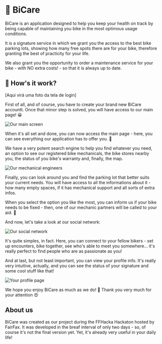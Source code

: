 # 🚴 BiCare

BiCare is an application designed to help you keep your health on track by being capable of maintaining
you bike in the most optimous usage conditions.

It is a signature service in which we grant you the access to the best bike parking lots, showing how
many free spots there are for your bike, therefore granting the best of practicity for your life. 

We also grant you the opportunity to order a maintenance service for your bike - with NO extra costs! -
so that it is always up to date.

## 🤔 How's it work?

[Aqui virá uma foto da tela de login]

First of all, and of course, you have to create your brand new BiCare accountt. Once that minor step
is solved, you will have access to our main page! 😀

![Our main screen](https://i.imgur.com/Y1X6y41.jpg)

When it's all set and done, you can now access the main page - here, you can see everything our application
has to offer you. 🥰

We have a very potent search engine to help you find whatever you need, an option to see our registered
bike mechanicals, the bike stores nearby you, the status of you bike's warranty and, finally, the map.

![Our mechanical engineers](https://i.imgur.com/wQpepin.jpg)

Finally, you can look around you and find the parking lot that better suits your current needs. You will have
access to all the informations about it - how many empty spaces, if it has mechanical support and all sorts
of extra infos.

When you select the option you like the most, you can inform us if your bike needs to be fixed - then, one of
our mechanic partners will be called to your aid. 👷

And now, let's take a look at our social network:

![Our social network](https://i.imgur.com/UBJ0EUd.jpg)

It's quite simples, in fact. Here, you can connect to your fellow bikers - set up encounters, bike together,
see who's able to meet you somewhere... it's really perfect to find people who are as passionate as you!

And at last, but not least important, you can view your profile info. It's really very intuitive, actually,
and you can see the status of your signature and some cool stuff like that!

![Your profile page](https://i.imgur.com/gv0uoGU.jpg)

We hope you enjoy BiCare as much as we do! 🤩 Thank you very much for your attention 😍

## About us

BiCare was created as our project during the FFHacka Hackaton hosted by FairFax. It was developed in the breaf
interval of only two days - so, of course it's not the final version yet. Yet, it's already very useful in your
daily life!

